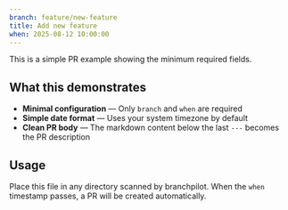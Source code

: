 ```yaml
---
branch: feature/new-feature
title: Add new feature
when: 2025-08-12 10:00:00
---
```


This is a simple PR example showing the minimum required fields.

## What this demonstrates

- **Minimal configuration** — Only `branch` and `when` are required
- **Simple date format** — Uses your system timezone by default
- **Clean PR body** — The markdown content below the last `---` becomes the PR description

## Usage

Place this file in any directory scanned by branchpilot. When the `when` timestamp passes, a PR will be created automatically.

